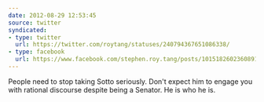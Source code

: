```yaml
---
date: 2012-08-29 12:53:45
source: twitter
syndicated:
- type: twitter
  url: https://twitter.com/roytang/statuses/240794367651086338/
- type: facebook
  url: https://www.facebook.com/stephen.roy.tang/posts/10151826023608912
---
```


People need to stop taking Sotto seriously. Don't expect him to engage you with rational discourse despite being a Senator. He is who he is.